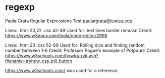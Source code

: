 # regexp

Paula Grata
Regular Expressions Test
paulargrata@lewisu.edu


Lines: .html 20,22 .css 42-49
Used for: text lines border removal
Credit: https://www.w3docs.com/tools/code-editor/2998

Lines: .html 23 .css 52-69
Used for: Rolling dice and finding random number between 1-6 Credit: Professor Pogue's example of Potpourri
Credit: https://www.w3schools.com/howto/tryit.asp?filename=tryhow_css_pill_button

https://www.w3schools.com/ was used for a reference. 
